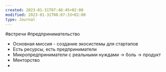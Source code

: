 ```yaml
---
created: 2023-01-31T07:48:45+02:00
modified: 2023-01-31T08:07:33+02:00
type: Journal
---
```


#встречи #предпринимательство

* Основная миссия - создание экосистемы для стартапов
* Есть ресурсы, есть предприниматели
* Микропредприниматели с реальными нуждами -> боль -> продукт
* Менторство
*
